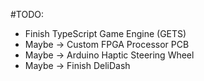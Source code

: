 #TODO:
- Finish TypeScript Game Engine (GETS)
- Maybe -> Custom FPGA Processor PCB
- Maybe -> Arduino Haptic Steering Wheel
- Maybe -> Finish DeliDash
